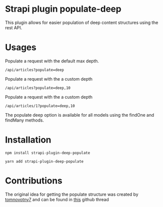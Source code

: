# Strapi plugin populate-deep
This plugin allows for easier population of deep content structures using the rest API.

# Usages

Populate a request with the default max depth.

`/api/articles?populate=deep`

Populate a request with the a custom depth

`/api/articles?populate=deep,10`

Populate a request with the a custom depth

`/api/articles/1?populate=deep,10`

The populate deep option is available for all models using the findOne and findMany methods.

# Installation

`npm install strapi-plugin-deep-populate`

`yarn add strapi-plugin-deep-populate`

# Contributions
The original idea for getting the populate structure was created by [tomnovotny7](https://github.com/tomnovotny7) and can be found in [this](https://github.com/strapi/strapi/issues/11836) github thread